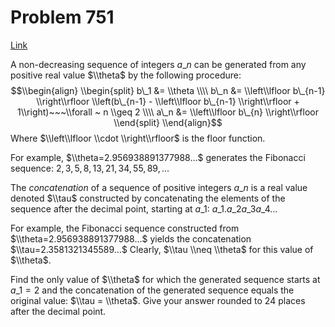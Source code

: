 # Problem 751

[Link](https://projecteuler.net/problem=751)

A non-decreasing sequence of integers $a\_n$ can be generated from any positive real value $\\theta$ by the following procedure: $$\\begin{align} \\begin{split} b\_1 &= \\theta \\\\ b\_n &= \\left\\lfloor b\_{n-1} \\right\\rfloor \\left(b\_{n-1} - \\left\\lfloor b\_{n-1} \\right\\rfloor + 1\\right)~~~\\forall ~ n \\geq 2 \\\\ a\_n &= \\left\\lfloor b\_{n} \\right\\rfloor \\end{split} \\end{align}$$ Where $\\left\\lfloor \\cdot \\right\\rfloor$ is the floor function.

For example, $\\theta=2.956938891377988...$ generates the Fibonacci sequence: $2, 3, 5, 8, 13, 21, 34, 55, 89, ...$

The *concatenation* of a sequence of positive integers $a\_n$ is a real value denoted $\\tau$ constructed by concatenating the elements of the sequence after the decimal point, starting at $a\_1$: $a\_1.a\_2a\_3a\_4...$

For example, the Fibonacci sequence constructed from $\\theta=2.956938891377988...$ yields the concatenation $\\tau=2.3581321345589...$ Clearly, $\\tau \\neq \\theta$ for this value of $\\theta$.

Find the only value of $\\theta$ for which the generated sequence starts at $a\_1=2$ and the concatenation of the generated sequence equals the original value: $\\tau = \\theta$. Give your answer rounded to $24$ places after the decimal point.
